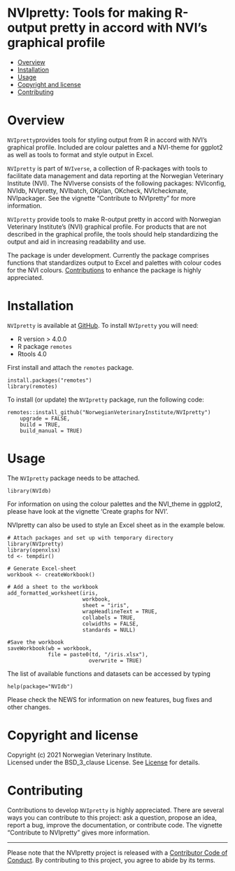 NVIpretty: Tools for making R-output pretty in accord with NVI’s graphical profile
==================================================================================

<!-- README.md is generated from README.Rmd. Please edit that file -->

-   [Overview](#overview)
-   [Installation](#installation)
-   [Usage](#usage)
-   [Copyright and license](#copyright-and-license)
-   [Contributing](#contributing)

Overview
========

`NVIpretty`provides tools for styling output from R in accord with NVI’s
graphical profile. Included are colour palettes and a NVI-theme for
ggplot2 as well as tools to format and style output in Excel.

`NVIpretty` is part of `NVIverse`, a collection of R-packages with tools
to facilitate data management and data reporting at the Norwegian
Veterinary Institute (NVI). The NVIverse consists of the following
packages: NVIconfig, NVIdb, NVIpretty, NVIbatch, OKplan, OKcheck,
NVIcheckmate, NVIpackager. See the vignette “Contribute to NVIpretty”
for more information.

`NVIpretty` provide tools to make R-output pretty in accord with
Norwegian Veterinary Institute’s (NVI) graphical profile. For products
that are not described in the graphical profile, the tools should help
standardizing the output and aid in increasing readability and use.

The package is under development. Currently the package comprises
functions that standardizes output to Excel and palettes with colour
codes for the NVI colours. [Contributions](#contributing) to enhance the
package is highly appreciated.

Installation
============

`NVIpretty` is available at
[GitHub](https://github.com/NorwegianVeterinaryInstitute). To install
`NVIpretty` you will need:

-   R version &gt; 4.0.0
-   R package `remotes`
-   Rtools 4.0

First install and attach the `remotes` package.

    install.packages("remotes")
    library(remotes)

To install (or update) the `NVIpretty` package, run the following code:

    remotes::install_github("NorwegianVeterinaryInstitute/NVIpretty")
        upgrade = FALSE,
        build = TRUE,
        build_manual = TRUE)

Usage
=====

The `NVIpretty` package needs to be attached.

    library(NVIdb)

For information on using the colour palettes and the NVI\_theme in
ggplot2, please have look at the vignette ‘Create graphs for NVI’.

NVIpretty can also be used to style an Excel sheet as in the example
below.

    # Attach packages and set up with temporary directory
    library(NVIpretty)
    library(openxlsx)
    td <- tempdir()

    # Generate Excel-sheet
    workbook <- createWorkbook()

    # Add a sheet to the workbook
    add_formatted_worksheet(iris,
                            workbook,
                            sheet = "iris",
                            wrapHeadlineText = TRUE,
                            collabels = TRUE,
                            colwidths = FALSE,
                            standards = NULL)

    #Save the workbook
    saveWorkbook(wb = workbook,
                 file = paste0(td, "/iris.xlsx"),
                              overwrite = TRUE)

The list of available functions and datasets can be accessed by typing

    help(package="NVIdb")

Please check the NEWS for information on new features, bug fixes and
other changes.

Copyright and license
=====================

Copyright (c) 2021 Norwegian Veterinary Institute.  
Licensed under the BSD\_3\_clause License. See
[License](https://github.com/NorwegianVeterinaryInstitute/NVIpretty/blob/main/LICENSE)
for details.

Contributing
============

Contributions to develop `NVIpretty` is highly appreciated. There are
several ways you can contribute to this project: ask a question, propose
an idea, report a bug, improve the documentation, or contribute code.
The vignette “Contribute to NVIpretty” gives more information.

<!-- Code of conduct -->
------------------------

Please note that the NVIpretty project is released with a [Contributor
Code of
Conduct](https://github.com/NorwegianVeterinaryInstitute/NVIpretty/blob/main/CODE_OF_CONDUCT.md).
By contributing to this project, you agree to abide by its terms.
